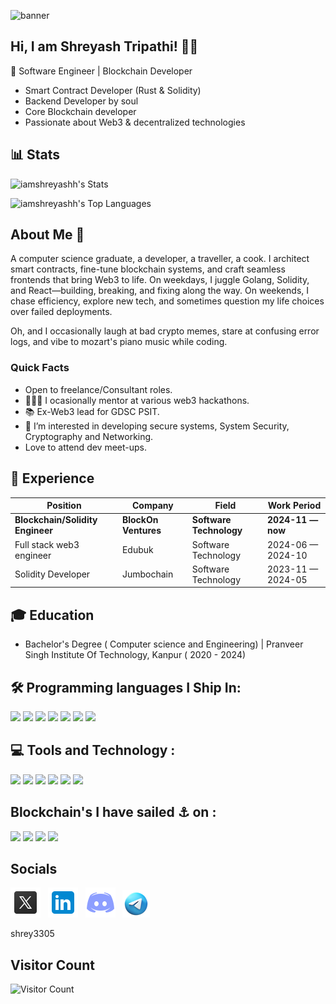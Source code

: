 ![banner](assests/banner2.gif)


## Hi, I am Shreyash Tripathi! 👨‍💻
🚀 Software Engineer | Blockchain Developer 
- Smart Contract Developer (Rust & Solidity) 
- Backend Developer by soul
- Core Blockchain developer
- Passionate about Web3 & decentralized technologies 
## 📊 Stats

![iamshreyashh's Stats](https://github-readme-stats.vercel.app/api?username=iamshreyashh&theme=cobalt&show_icons=true&hide_border=false&count_private=true)


![iamshreyashh's Top Languages](https://github-readme-stats.vercel.app/api/top-langs/?username=iamshreyashh&theme=cobalt&show_icons=true&hide_border=false&layout=compact)

## **About Me 🐠**

A computer science graduate, a developer, a traveller, a cook. I architect smart contracts, fine-tune blockchain systems, and craft seamless frontends that bring Web3 to life. On weekdays, I juggle Golang, Solidity, and React—building, breaking, and fixing along the way. On weekends, I chase efficiency, explore new tech, and sometimes question my life choices over failed deployments.

 Oh, and I occasionally laugh at bad crypto memes, stare at confusing error logs, and vibe to  mozart's piano music while coding.

### Quick Facts

- Open to freelance/Consultant roles.
- 👨🏻‍🎓 I ocasionally mentor at various web3 hackathons.
- 📚 Ex-Web3 lead for GDSC PSIT.
- 👀 I’m interested in developing secure systems, System Security, Cryptography and Networking.
- Love to attend dev meet-ups.


## 👔 Experience
| Position               | Company                     | Field                         | Work Period       |
| ---------------------- | --------------------------- | ----------------------------- | ----------------- |
| **Blockchain/Solidity Engineer**         | **BlockOn Ventures**                | **Software Technology**       | **2024-11 — now** |
| Full stack web3 engineer     | Edubuk                | Software Technology      | 2024-06 — 2024-10 |
| Solidity Developer             | Jumbochain      | Software Technology         | 2023-11 — 2024-05 

## 🎓 Education
- Bachelor's Degree ( Computer science and Engineering) | Pranveer Singh Institute Of Technology, Kanpur ( 2020 - 2024)



## 🛠 Programming languages I Ship In:
![](https://img.shields.io/badge/solidity-61DAFB?style=for-the-badge&logo=solidity&logoColor=white)
![](https://img.shields.io/badge/rust-21759B?style=for-the-badge&logo=rust&logoColor=white)
![](https://img.shields.io/badge/JavaScript-F7DF1E?style=for-the-badge&logo=javascript&logoColor=white)
![](https://img.shields.io/badge/GoLang-21759B?style=for-the-badge&logo=GoLang&logoColor=white)
![](https://img.shields.io/badge/Python-0769AD?style=for-the-badge&logo=Python&logoColor=white)
![](https://img.shields.io/badge/HTML5-E34F26?style=for-the-badge&logo=html5&logoColor=white)
![](https://img.shields.io/badge/CSS3-1572B6?style=for-the-badge&logo=css3&logoColor=white)
<!-- ![](https://img.shields.io/badge/Markdown-F71A4A?style=for-the-badge&logo=markdown&logoColor=white) -->
<!-- ![](https://img.shields.io/badge/Sass-CC6699?style=for-the-badge&logo=sass&logoColor=white) -->
<!-- ![](https://img.shields.io/badge/MySQL-F79F17?style=for-the-badge&logo=mysql&logoColor=white) -->
<!-- ![](https://img.shields.io/badge/npm-CB3837?style=for-the-badge&logo=npm&logoColor=white) -->

## 💻 Tools and Technology :
![](https://img.shields.io/badge/Hardhat-E10098?style=for-the-badge&logo=Hardhat&logoColor=white)
![](https://img.shields.io/badge/MySQL-00758F?style=for-the-badge&logo=MySQL&logoColor=white)
![](https://img.shields.io/badge/React-61DAFB?style=for-the-badge&logo=React&logoColor=black)
![](https://img.shields.io/badge/Linux-FCC624?style=for-the-badge&logo=Linux&logoColor=black)
![](https://img.shields.io/badge/Git-F05032?style=for-the-badge&logo=git&logoColor=white)
![](https://img.shields.io/badge/Express-68A063?style=for-the-badge&logo=express&logoColor=white)


## Blockchain's I have sailed ⚓️ on :
![](https://img.shields.io/badge/Ethereum-3C3C3D?style=for-the-badge&logo=ethereum&logoColor=white)
![](https://img.shields.io/badge/Solana-4E44CE?style=for-the-badge&logo=solana&logoColor=white)
![](https://img.shields.io/badge/TRON-DC0915?style=for-the-badge&logo=tron&logoColor=white)
![](https://img.shields.io/badge/Concordium-121212?style=for-the-badge&logo=concordium&logoColor=white)


## Socials

[![Preview](/resources/twitter.png)](https://x.com/whyshreyash) &nbsp;
[![Preview](/resources/linkedin.png)](https://www.linkedin.com/in/shreyash28/) &nbsp;
[![Preview](/resources/discord.png)](https://www.linkedin.com/in/shreyash28/) &nbsp;
[![Preview](/resources/telegram.png)](https://t.me/Whyshreyash) &nbsp;


shrey3305

## Visitor Count
![Visitor Count](https://profile-counter.glitch.me/iamshreyashh/count.svg)
